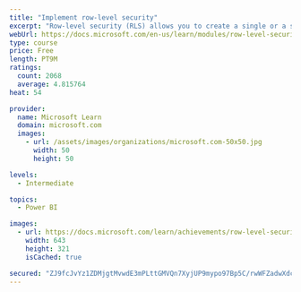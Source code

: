 ```yaml
---
title: "Implement row-level security"
excerpt: "Row-level security (RLS) allows you to create a single or a set of reports that targets data for a specific user. In this module, you will learn how to implement RLS by using either a static or dynamic method and how Microsoft Power BI simplifies testing RLS in Power BI Desktop and Power BI service."
webUrl: https://docs.microsoft.com/en-us/learn/modules/row-level-security-power-bi/
type: course
price: Free
length: PT9M
ratings:
  count: 2068
  average: 4.815764
heat: 54

provider:
  name: Microsoft Learn
  domain: microsoft.com
  images:
    - url: /assets/images/organizations/microsoft.com-50x50.jpg
      width: 50
      height: 50

levels:
  - Intermediate

topics:
  - Power BI

images:
  - url: https://docs.microsoft.com/learn/achievements/row-level-security-power-bi-social.png
    width: 643
    height: 321
    isCached: true

secured: "ZJ9fcJvYz1ZDMjgtMvwdE3mPLttGMVQn7XyjUP9mypo97Bp5C/rwWFZadwXdcNCTwG21MI3cm5v2NeDAqMruXksVcTEtPXfBoiCs+pPb7l3L6VdX3f/Tszu5aE+scTjo4THy7lkdlClIzNSSndClVhpX3D5Ykbm4+xChDSx7ae3aNaS/T7QyqKgK/YwiUeIXzzBkNELkrZ9zYcIr8N2LYx7/IJDf0yTJxkbS/G+Dl7OPuzKkv4JLIJiM+aftgjnYIAPBa+ek6v7XwO2uB35dyIkKn1B6tn6fDZPG48Cts36g6oHmlZVU46kwZ8d2hKfgzaZ9p0xBUbE72ooUE6G748EcXLjQTWyri+4VWmxgWKQWnR1ylo0nq7fZwwWDFwa+L/h6xq/lO9iI4GEkQKOCHkSrFQTYP0R++oCvMdfOgWs=;f/BnSyiSGrcPHXqucLEk2g=="
---
```


